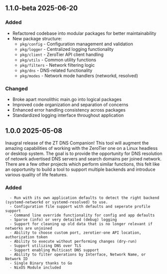 ## 1.1.0-beta 2025-06-20 <dave at tiredofit dot ca>

### Added

- Refactored codebase into modular packages for better maintainability
- New package structure:
  - `pkg/config` - Configuration management and validation
  - `pkg/logger` - Centralized logging functionality
  - `pkg/client` - ZeroTier API client handling
  - `pkg/utils` - Common utility functions
  - `pkg/filters` - Network filtering logic
  - `pkg/dns` - DNS-related functionality
  - `pkg/modes` - Network mode handlers (networkd, resolved)

### Changed

- Broke apart monolithic main.go into logical packages
- Improved code organization and separation of concerns
- Enhanced error handling consistency across packages
- Standardized logging interface throughout application

## 1.0.0 2025-05-08 <dave at tiredofit dot ca>

Inaugral release of the ZT DNS Companion!
This tool will augment the amazing capabilities of working with the ZeroTier one on a Linux headless or desktop system.
The goal is to provide the opportunity for DNS resolution of netowrk advertised DNS servers and search domains per joined network.
There are a few other projects which perform similar functions, this felt like an opportunity to build a tool to support multiple backends and introduce various quality of life features.

   ### Added
      - Run with its own application defaults to detect the right backend (systemd-networkd or systemd-resolved) to use.
      - Configuration file support with defaults and seperate profile support
      - Command line override functionality for config and app defaults
      - Sparse (info) or very detailed (debug) logging
      - Support for cleaning up old data that is no longer relevant if networks are unjoined
      - Ability to choose custom port, zerotier-one API location, authorization token
      - Ability to execute without performing changes (dry-run)
      - Support utilizing DNS over TLS
      - Support enabling Multicast DNS support
      - Ability to filter operations by Interface, Network Name, or Network ID
      - Single Binary thanks to Go
      - NixOS Module included


